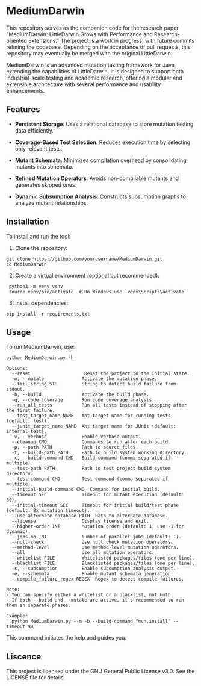 # MediumDarwin
This repository serves as the companion code for the research paper "MediumDarwin: LittleDarwin Grows with Performance and Research-oriented Extensions." The project is a work in progress, with future commits refining the codebase. Depending on the acceptance of pull requests, this repository may eventually be merged with the original LittleDarwin.

MediumDarwin is an advanced mutation testing framework for Java, extending the capabilities of LittleDarwin. It is designed to support both industrial-scale testing and academic research, offering a modular and extensible architecture with several performance and usability enhancements.

Features
--------
*   **Persistent Storage**: Uses a relational database to store mutation testing data efficiently.
    
*   **Coverage-Based Test Selection**: Reduces execution time by selecting only relevant tests.
    
*   **Mutant Schemata**: Minimizes compilation overhead by consolidating mutants into schemata.
    
*   **Refined Mutation Operators**: Avoids non-compilable mutants and generates skipped ones.
    
*   **Dynamic Subsumption Analysis**: Constructs subsumption graphs to analyze mutant relationships.

Installation
------------
To install and run the tool:

1.  Clone the repository:

```
git clone https://github.com/yourusername/MediumDarwin.git
cd MediumDarwin
 ```
2.  Create a virtual environment (optional but recommended):

```
 python3 -m venv venv
 source venv/bin/activate  # On Windows use `venv\Scripts\activate`
 ```

3.  Install dependencies:

```
pip install -r requirements.txt
```

Usage
-----

To run MediumDarwin, use:

```
python MediumDarwin.py -h

Options:
  --reset                    Reset the project to the initial state.
  -m, --mutate              Activate the mutation phase.
  --fail_string STR         String to detect build failure from stdout.
  -b, --build               Activate the build phase.
  -q, --code_coverage       Run code coverage analysis.
  --run_all_tests           Run all tests instead of stopping after the first failure.
  --test_target_name NAME   Ant target name for running tests (default: test).
  --junit_target_name NAME  Ant target name for JUnit (default: internal-test).
  -v, --verbose             Enable verbose output.
  --cleanup CMD             Commands to run after each build.
  -p, --path PATH           Path to source files.
  -t, --build-path PATH     Path to build system working directory.
  -c, --build-command CMD   Build command (comma-separated if multiple).
  --test-path PATH          Path to test project build system directory.
  --test-command CMD        Test command (comma-separated if multiple).
  --initial-build-command CMD  Command for initial build.
  --timeout SEC             Timeout for mutant execution (default: 60).
  --initial-timeout SEC     Timeout for initial build/test phase (default: 2x mutation timeout).
  --use-alternate-database PATH  Path to alternate database.
  --license                 Display license and exit.
  --higher-order INT        Mutation order (default: 1; use -1 for dynamic).
  --jobs-no INT             Number of parallel jobs (default: 1).
  --null-check              Use null check mutation operators.
  --method-level            Use method-level mutation operators.
  --all                     Use all mutation operators.
  --whitelist FILE          Whitelisted packages/files (one per line).
  --blacklist FILE          Blacklisted packages/files (one per line).
  -s, --subsumption         Enable subsumption analysis output.
  -e, --schemata            Enable mutant schemata generation.
  --compile_failure_regex REGEX  Regex to detect compile failures.

Note:
- You can specify either a whitelist or a blacklist, not both.
- If both --build and --mutate are active, it's recommended to run them in separate phases.

Example:
  python MediumDarwin.py --m -b --build-command "mvn,install" --timeout 90

```

This command initiates the help and guides you.

Liscence
--------
This project is licensed under the GNU General Public License v3.0. See the LICENSE file for details.
